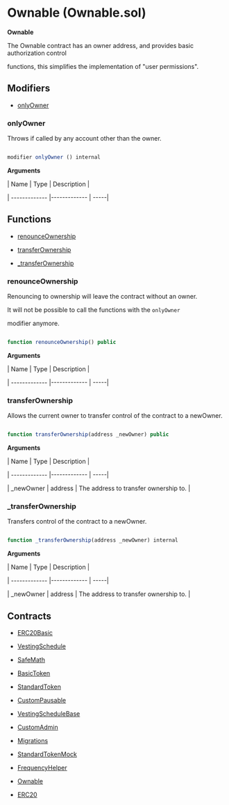 ﻿# Ownable (Ownable.sol)

**Ownable**

The Ownable contract has an owner address, and provides basic authorization control

functions, this simplifies the implementation of "user permissions".

## Modifiers

- [onlyOwner](#onlyowner)

### onlyOwner

Throws if called by any account other than the owner.

```js

modifier onlyOwner () internal

```

**Arguments**

| Name        | Type           | Description  |

| ------------- |------------- | -----|

## Functions

- [renounceOwnership](#renounceownership)

- [transferOwnership](#transferownership)

- [_transferOwnership](#_transferownership)

### renounceOwnership

Renouncing to ownership will leave the contract without an owner.

It will not be possible to call the functions with the `onlyOwner`

modifier anymore.

```js

function renounceOwnership() public

```

**Arguments**

| Name        | Type           | Description  |

| ------------- |------------- | -----|

### transferOwnership

Allows the current owner to transfer control of the contract to a newOwner.

```js

function transferOwnership(address _newOwner) public

```

**Arguments**

| Name        | Type           | Description  |

| ------------- |------------- | -----|

| _newOwner | address | The address to transfer ownership to. | 

### _transferOwnership

Transfers control of the contract to a newOwner.

```js

function _transferOwnership(address _newOwner) internal

```

**Arguments**

| Name        | Type           | Description  |

| ------------- |------------- | -----|

| _newOwner | address | The address to transfer ownership to. | 

## Contracts

- [ERC20Basic](ERC20Basic.md)

- [VestingSchedule](VestingSchedule.md)

- [SafeMath](SafeMath.md)

- [BasicToken](BasicToken.md)

- [StandardToken](StandardToken.md)

- [CustomPausable](CustomPausable.md)

- [VestingScheduleBase](VestingScheduleBase.md)

- [CustomAdmin](CustomAdmin.md)

- [Migrations](Migrations.md)

- [StandardTokenMock](StandardTokenMock.md)

- [FrequencyHelper](FrequencyHelper.md)

- [Ownable](Ownable.md)

- [ERC20](ERC20.md)